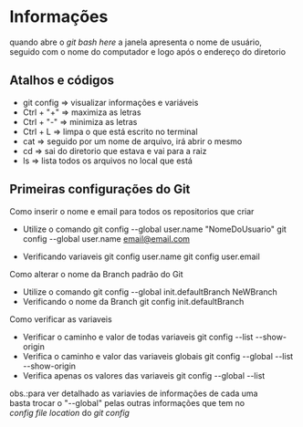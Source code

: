 # Informações

quando abre o *git bash here* a janela apresenta o nome de usuário,  
seguido com o nome do computador e logo após o endereço do diretorio

## Atalhos e códigos

- git config => visualizar informações e variáveis
- Ctrl + "+" => maximiza as letras
- Ctrl + "-" => minimiza as letras
- Ctrl + L => limpa o que está escrito no terminal
- cat => seguido por um nome de arquivo, irá abrir o mesmo
- cd => sai do diretorio que estava e vai para a raiz
- ls => lista todos os arquivos no local que está

## Primeiras configurações do Git

Como inserir o nome e email para todos os repositorios que criar

- Utilize o comando
    git config --global user.name "NomeDoUsuario"
    git config --global user.name email@email.com

- Verificando variaveis
    git config user.name
    git config user.email

Como alterar o nome da Branch padrão do Git

- Utilize o comando
    git config --global init.defaultBranch NeWBranch
- Verificando o nome da Branch
    git config init.defaultBranch

Como verificar as variaveis

- Verificar o caminho e valor de todas variaveis
    git config --list --show-origin
- Verifica o caminho e valor das variaveis globais
    git config --global --list --show-origin
- Verifica apenas os valores das variaveis
    git config --global --list

 obs.:para ver detalhado as variavies de informações de cada uma  
 basta trocar o "--global" pelas outras informações que tem no  
 *config file location* do *git config*
